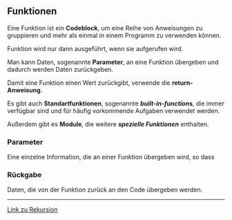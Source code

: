 ## Funktionen

Eine Funktion ist ein **Codeblock**, um eine Reihe von Anweisungen zu gruppieren und mehr als einmal in einem Programm zu verwenden können. 

Funktion wird nur dann ausgeführt, wenn sie aufgerufen wird.

Man kann Daten, sogenannte **Parameter**, an eine Funktion übergeben und dadurch werden Daten zurückgeben. 

Damit eine Funktion einen Wert zurückgibt, verwende die **return-Anweisung**. 

Es gibt auch **Standartfunktionen**, sogenannte ***built-in-function*s**, die immer verfügbar sind und für häufig vorkommende Aufgaben verwendet werden.

Außerdem gibt es **Module**, die weitere ***spezielle Funktionen*** enthalten.

### Parameter

Eine einzelne Information, die an einer Funktion übergeben wird, so dass 

### Rückgabe

Daten, die von der Funktion zurück an den Code übergeben werden.


---

[Link zu Rekursion](recursion/recursion.md)

